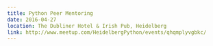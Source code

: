 ```yaml
---
title: Python Peer Mentoring
date: 2016-04-27
location: The Dubliner Hotel & Irish Pub, Heidelberg
link: http://www.meetup.com/HeidelbergPython/events/qhqmplyvgbkc/
---
```


